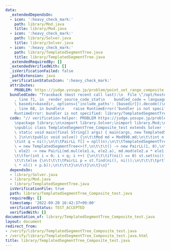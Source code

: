 ```yaml
---
data:
  _extendedDependsOn:
  - icon: ':heavy_check_mark:'
    path: library/Mod.java
    title: library/Mod.java
  - icon: ':heavy_check_mark:'
    path: library/Solver.java
    title: library/Solver.java
  - icon: ':heavy_check_mark:'
    path: library/TemplatedSegmentTree.java
    title: library/TemplatedSegmentTree.java
  _extendedRequiredBy: []
  _extendedVerifiedWith: []
  _isVerificationFailed: false
  _pathExtension: java
  _verificationStatusIcon: ':heavy_check_mark:'
  attributes:
    PROBLEM: https://judge.yosupo.jp/problem/point_set_range_composite
  bundledCode: "Traceback (most recent call last):\n  File \"/opt/hostedtoolcache/Python/3.10.6/x64/lib/python3.10/site-packages/onlinejudge_verify/documentation/build.py\"\
    , line 71, in _render_source_code_stat\n    bundled_code = language.bundle(stat.path,\
    \ basedir=basedir, options={'include_paths': [basedir]}).decode()\n  File \"/opt/hostedtoolcache/Python/3.10.6/x64/lib/python3.10/site-packages/onlinejudge_verify/languages/user_defined.py\"\
    , line 68, in bundle\n    raise RuntimeError('bundler is not specified: {}'.format(str(path)))\n\
    RuntimeError: bundler is not specified: library/TemplatedSegmentTree_Composite_test.java\n"
  code: "// verification-helper: PROBLEM https://judge.yosupo.jp/problem/point_set_range_composite\n\
    \npackage library;\n\nimport library.Solver;\nimport library.Mod;\nimport library.TemplatedSegmentTree;\n\
    \npublic class TemplatedSegmentTree_Composite_test extends Solver {\n\tpublic\
    \ static void main(final String[] args) { main(args, new TemplatedSegmentTree_Composite_test());\
    \ }\n\n\tpublic void solve() {\n\t\tMod md = Mod998.md;\n\t\tint n = ni();\n\t\
    \tint q = ni();\n\t\tPairLL f[] = npll(n);\n\t\tTemplatedSegmentTree<PairLL> st\
    \ = new TemplatedSegmentTree<>(f,\n\t\t\t() -> new PairLL(1, 0),\n\t\t\t(ele1,\
    \ ele2) -> new PairLL(md.mul(ele1.a, ele2.a), md.mod(ele2.a * ele1.b + ele2.b)));\n\
    \t\tfor(int i = 0; i < q; i ++) {\n\t\t\tif(ni() == 0) st.set(ni(), npll());\n\
    \t\t\telse {\n\t\t\t\tPairLL p = st.find(ni(), ni());\n\t\t\t\tprtln(md.mod(p.a\
    \ * nl() + p.b));\n\t\t\t}\n\t\t}\n\t}\n}"
  dependsOn:
  - library/Solver.java
  - library/Mod.java
  - library/TemplatedSegmentTree.java
  isVerificationFile: true
  path: library/TemplatedSegmentTree_Composite_test.java
  requiredBy: []
  timestamp: '2022-09-20 16:42:37+09:00'
  verificationStatus: TEST_ACCEPTED
  verifiedWith: []
documentation_of: library/TemplatedSegmentTree_Composite_test.java
layout: document
redirect_from:
- /verify/library/TemplatedSegmentTree_Composite_test.java
- /verify/library/TemplatedSegmentTree_Composite_test.java.html
title: library/TemplatedSegmentTree_Composite_test.java
---
```

